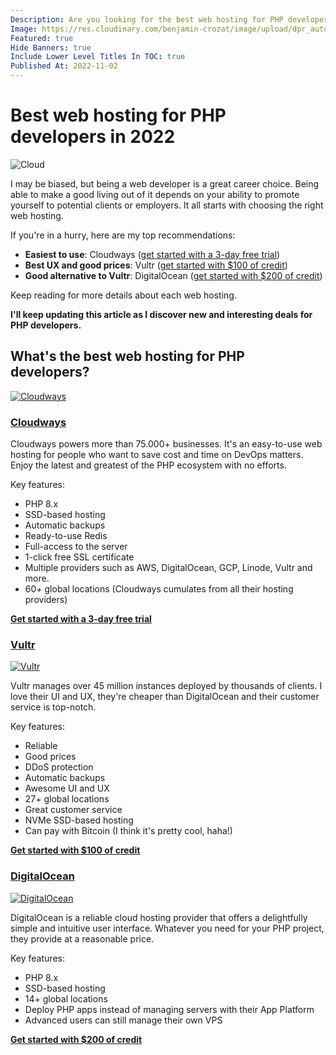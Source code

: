 ```yaml
---
Description: Are you looking for the best web hosting for PHP developers? I've got you covered. Here are the best web hosting providers I've found.
Image: https://res.cloudinary.com/benjamin-crozat/image/upload/dpr_auto,f_auto,q_auto,w_auto/v1667393961/cloud_xxp8u9.jpg
Featured: true
Hide Banners: true
Include Lower Level Titles In TOC: true
Published At: 2022-11-02
---
```


# Best web hosting for PHP developers in 2022

![Cloud](https://res.cloudinary.com/benjamin-crozat/image/upload/dpr_auto,f_auto,q_auto,w_auto/v1667393961/cloud_xxp8u9.jpg)

I may be biased, but being a web developer is a great career choice. Being able to make a good living out of it depends on your ability to promote yourself to potential clients or employers. It all starts with choosing the right web hosting.

If you're in a hurry, here are my top recommendations:
- **Easiest to use**: Cloudways ([get started with a 3-day free trial](https://benjamincrozat.com/recommends/cloudways))
- **Best UX and good prices**: Vultr ([get started with $100 of credit](https://benjamincrozat.com/recommends/vultr))
- **Good alternative to Vultr**: DigitalOcean ([get started with $200 of credit](https://benjamincrozat.com/recommends/digitalocean))

Keep reading for more details about each web hosting.

**I'll keep updating this article as I discover new and interesting deals for PHP developers.**

## What's the best web hosting for PHP developers?

[<img src="https://res.cloudinary.com/benjamin-crozat/image/upload/dpr_auto,f_auto,q_auto,w_auto/v1667333031/Screenshot_2022-11-01_at_21.03.04_yaljg2.png" alt="Cloudways" />](https://benjamincrozat.com/recommends/cloudways)

### [Cloudways](https://benjamincrozat.com/recommends/cloudways)

Cloudways powers more than 75.000+ businesses. It's an easy-to-use web hosting for people who want to save cost and time on DevOps matters. Enjoy the latest and greatest of the PHP ecosystem with no efforts.

Key features:
- PHP 8.x
- SSD-based hosting
- Automatic backups
- Ready-to-use Redis
- Full-access to the server
- 1-click free SSL certificate
- Multiple providers such as AWS, DigitalOcean, GCP, Linode, Vultr and more.
- 60+ global locations (Cloudways cumulates from all their hosting providers)

[**Get started with a 3-day free trial**](https://benjamincrozat.com/recommends/cloudways)

### [Vultr](https://benjamincrozat.com/recommends/vultr)

[<img src="https://res.cloudinary.com/benjamin-crozat/image/upload/dpr_auto,f_auto,q_auto,w_auto/v1667397258/www.vultr.com__akl39r.png" alt="Vultr" />](https://benjamincrozat.com/recommends/vultr)

Vultr manages over 45 million instances deployed by thousands of clients. I love their UI and UX, they're cheaper than DigitalOcean and their customer service is top-notch.

Key features:
- Reliable
- Good prices
- DDoS protection
- Automatic backups
- Awesome UI and UX
- 27+ global locations
- Great customer service
- NVMe SSD-based hosting
- Can pay with Bitcoin (I think it's pretty cool, haha!)

[**Get started with $100 of credit**](https://benjamincrozat.com/recommends/vultr)

### [DigitalOcean](https://benjamincrozat.com/recommends/digitalocean)

[<img src="https://res.cloudinary.com/benjamin-crozat/image/upload/dpr_auto,f_auto,q_auto,w_auto/v1667393652/www.digitalocean.com__sctfdo.png" alt="DigitalOcean" />](https://benjamincrozat.com/recommends/digitalocean)

DigitalOcean is a reliable cloud hosting provider that offers a delightfully simple and intuitive user interface. Whatever you need for your PHP project, they provide at a reasonable price.

Key features:
- PHP 8.x
- SSD-based hosting
- 14+ global locations
- Deploy PHP apps instead of managing servers with their App Platform
- Advanced users can still manage their own VPS

[**Get started with $200 of credit**](https://benjamincrozat.com/recommends/digitalocean)
